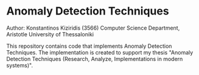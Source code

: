 # Anomaly Detection Techniques

Author: Konstantinos Kiziridis (3566)
Computer Science Department,
Aristotle University of Thessaloniki

This repository contains code that implements Anomaly Detection 
Techniques. The implementation is created to support my thesis 
"Anomaly Detection Techniques (Research, Analyze, Implementations in modern
systems)". 